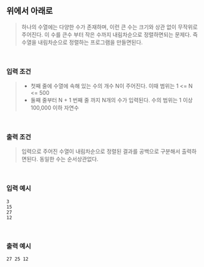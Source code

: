 ## 위에서 아래로

> 하나의 수열에는 다양한 수가 존재하며, 이런 큰 수는 크기와 상관 없이 무작위로 주어진다. 이 수를 큰수 부터 작은 수까지 내림차순으로 정렬하면되는 문제다. 즉 수열을 내림차순으로 정렬하는 프로그램을 만들면된다.

<br>

### 입력 조건

> - 첫째 줄에 수열에 속해 있는 수의 개수 N이 주어진다. 이때 범위는 1 <= N <= 500
> - 둘째 줄부터 N + 1 번째 줄 까지 N개의 수가 입력된다. 수의 범위는 1 이상 100,000 이하 자연수

<br>

### 출력 조건

> 입력으로 주어진 수열이 내림차순으로 정렬된 결과를 공백으로 구분해서 출력하면된다. 동일한 수는 순서상관없다.

<br>

### 입력 예시

```
3
15
27
12
```

<br>

### 출력 예시

```
27 25 12
```
